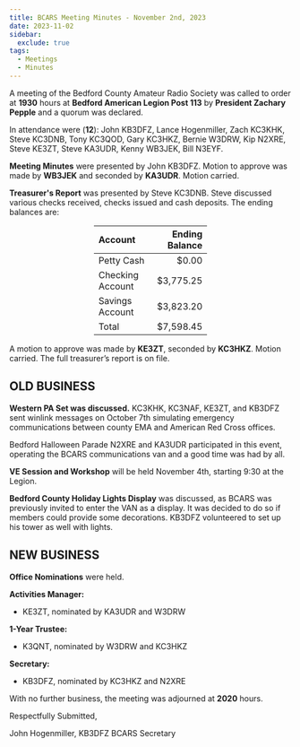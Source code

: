 ```yaml
---
title: BCARS Meeting Minutes - November 2nd, 2023
date: 2023-11-02
sidebar:
  exclude: true
tags:
  - Meetings
  - Minutes
---
```

				
A meeting of the Bedford County Amateur Radio Society was called to order at **1930** hours at **Bedford American Legion Post 113** by **President Zachary Pepple** and a quorum was declared. 

In attendance were (**12**): <!--more--> John KB3DFZ, Lance Hogenmiller, Zach KC3KHK, Steve KC3DNB, Tony KC3QOD, Gary KC3HKZ, Bernie W3DRW, Kip N2XRE, Steve KE3ZT, Steve KA3UDR, Kenny WB3JEK, Bill N3EYF.

**Meeting Minutes** were presented by John KB3DFZ. Motion to approve was made by **WB3JEK** and seconded by **KA3UDR**.  Motion carried.
<!--more-->
**Treasurer's Report** was presented by Steve KC3DNB. Steve discussed various checks received, checks issued and cash deposits. The ending balances are:

<p>
<div style="margin-left: auto;
            margin-right: auto;
            width: 40%;">

|  Account          | Ending Balance |
|:------------------|---------------:|
| Petty Cash        |          $0.00 |
| Checking Account  |      $3,775.25 |
| Savings Account   |      $3,823.20 |
| Total             |      $7,598.45 |

</div>
</p>


A motion to approve was made by **KE3ZT**, seconded by **KC3HKZ**. Motion carried. The full treasurer’s report is on file.

## OLD BUSINESS

**Western PA Set was discussed.** KC3KHK, KC3NAF, KE3ZT, and KB3DFZ sent winlink messages on October 7th simulating emergency communications between county EMA and American Red Cross offices.

Bedford Halloween Parade  N2XRE and KA3UDR participated in this event, operating the BCARS communications van and a good time was had by all.

**VE Session and Workshop** will be held November 4th, starting 9:30 at the Legion.

**Bedford County Holiday Lights Display** was discussed, as BCARS was previously invited to enter the VAN as a display.  It was decided to do so if members could provide some decorations. KB3DFZ volunteered to set up his tower as well with lights.

## NEW BUSINESS

**Office Nominations** were held.

**Activities Manager:**
- KE3ZT, nominated by KA3UDR and W3DRW

**1-Year Trustee:**
- K3QNT, nominated by W3DRW and KC3HKZ

**Secretary:**
- KB3DFZ, nominated by KC3HKZ and N2XRE



With no further business, the meeting was adjourned at **2020** hours.

Respectfully Submitted,



John Hogenmiller, KB3DFZ
BCARS Secretary	